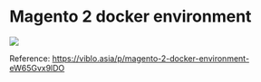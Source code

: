 # Magento 2 docker environment

![](https://images.viblo.asia/3b804ac8-287b-4d8d-96a6-9f402a81b144.png)

Reference: https://viblo.asia/p/magento-2-docker-environment-eW65Gvx9lDO
